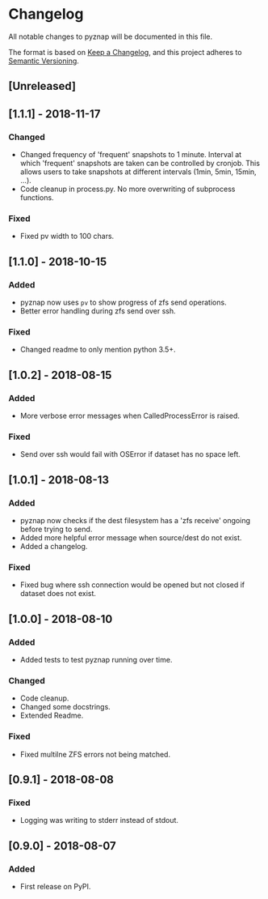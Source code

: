 # Changelog
All notable changes to pyznap will be documented in this file.

The format is based on [Keep a Changelog](https://keepachangelog.com/en/1.0.0/),
and this project adheres to [Semantic Versioning](https://semver.org/spec/v2.0.0.html).

## [Unreleased]

## [1.1.1] - 2018-11-17
### Changed
- Changed frequency of 'frequent' snapshots to 1 minute. Interval at which 'frequent' snapshots
are taken can be controlled by cronjob. This allows users to take snapshots at different intervals
(1min, 5min, 15min, ...).
- Code cleanup in process.py. No more overwriting of subprocess functions.

### Fixed
- Fixed pv width to 100 chars.

## [1.1.0] - 2018-10-15
### Added
- pyznap now uses `pv` to show progress of zfs send operations.
- Better error handling during zfs send over ssh.

### Fixed
- Changed readme to only mention python 3.5+.

## [1.0.2] - 2018-08-15
### Added
- More verbose error messages when CalledProcessError is raised.

### Fixed
- Send over ssh would fail with OSError if dataset has no space left.

## [1.0.1] - 2018-08-13
### Added
- pyznap now checks if the dest filesystem has a 'zfs receive' ongoing before trying to send.
- Added more helpful error message when source/dest do not exist.
- Added a changelog.

### Fixed
- Fixed bug where ssh connection would be opened but not closed if dataset does not exist.

## [1.0.0] - 2018-08-10
### Added
- Added tests to test pyznap running over time.

### Changed
- Code cleanup.
- Changed some docstrings.
- Extended Readme.

### Fixed
- Fixed multilne ZFS errors not being matched.

## [0.9.1] - 2018-08-08
### Fixed 
- Logging was writing to stderr instead of stdout.

## [0.9.0] - 2018-08-07
### Added
- First release on PyPI.
